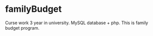 # familyBudget
Curse work 3 year in university. MySQL database + php. This is family budget program. 
